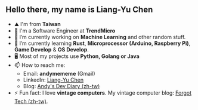 ## Hello there, my name is Liang-Yu Chen

- ⛰️ I'm from **Taiwan**
- 💼 I'm a Software Engineer at **TrendMicro**
- 🔭 I’m currently working on **Machine Learning** and other random stuff.
- 🏫 I’m currently learning **Rust**, **Microprocessor (Arduino, Raspberry Pi)**, **Game Develop** & **OS Develop**.
- 🖥️ Most of my projects use **Python, Golang or Java**
- 📫 How to reach me:
  - Email: **andymememe** (Gmail)
  - LinkedIn: [Liang-Yu Chen](https://www.linkedin.com/in/andymememe/)
  - Blog: [Andy's Dev Diary (zh-tw)](https://am3devdiary.wordpress.com/)
- ⚡ Fun fact: I love **vintage computers**. My vintage computer blog: [Forgot Tech (zh-tw)](https://forgottech.wordpress.com/).
